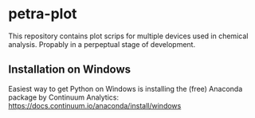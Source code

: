 # petra-plot
This repository contains plot scrips for multiple devices used in chemical analysis. Propably in a perpeptual stage of development.

## Installation on Windows
Easiest way to get Python on Windows is installing the (free) Anaconda package by Continuum Analytics:
https://docs.continuum.io/anaconda/install/windows
